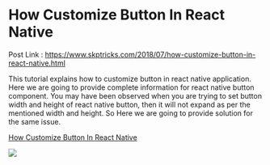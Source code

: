 # How Customize Button In React Native

Post Link : https://www.skptricks.com/2018/07/how-customize-button-in-react-native.html

This tutorial explains how to customize button in react native application. Here we are going to provide complete information for react native button component. You may have been observed when you are trying to set button width and height of react native button, then it will not expand as per the mentioned width and height. So Here we are going to provide solution for the same issue.

<a href="https://www.skptricks.com/2018/07/how-customize-button-in-react-native.html" >How Customize Button In React Native </a>

<img src="https://3.bp.blogspot.com/-fxNExvfwL4Q/W0r20ff-qXI/AAAAAAAABso/VKEWf2U5zZcTlYbdQg0roBfha3J_8CyigCLcBGAs/s400/CB.jpg" />
